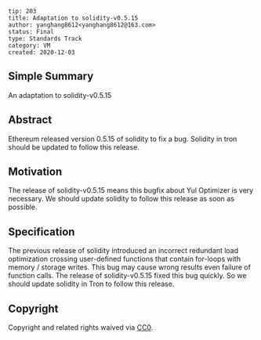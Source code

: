 ```
tip: 203
title: Adaptation to solidity-v0.5.15
author: yanghang8612<yanghang8612@163.com>
status: Final
type: Standards Track
category: VM
created: 2020-12-03
```

## Simple Summary

An adaptation to solidity-v0.5.15

## Abstract

Ethereum released version 0.5.15 of solidity to fix a bug. Solidity in tron should be updated to follow this release.

## Motivation

The release of solidity-v0.5.15 means this bugfix about Yul Optimizer is very necessary. We should update solidity to follow this release as soon as possible.

## Specification

The previous release of solidity introduced an incorrect redundant load optimization crossing user-defined functions that contain for-loops with memory / storage writes. This bug may cause wrong results even failure of function calls. The release of solidity-v0.5.15 fixed this bug quickly. So we should update solidity in Tron to follow this release.

## Copyright

Copyright and related rights waived via [CC0](LICENSE.md).

